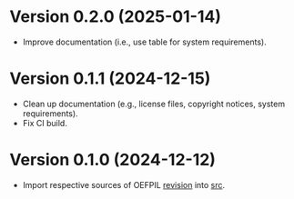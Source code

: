 # Version 0.2.0 (2025-01-14)

  * Improve documentation (i.e., use table for system requirements).

# Version 0.1.1 (2024-12-15)

  * Clean up documentation (e.g., license files, copyright notices, system requirements).
  * Fix CI build.

# Version 0.1.0 (2024-12-12)

  * Import respective sources of OEFPIL [revision] into [src].

[revision]: https://gitlab.com/cmi6014/oefpil/-/tree/923643b76ee7cc1aa83750a73e9e5eae3ed6531b
[src]: src
